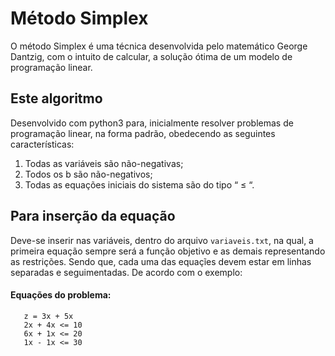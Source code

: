 # Método Simplex

O método Simplex é uma técnica desenvolvida  pelo matemático George Dantzig, com o intuito de calcular, a solução ótima de um modelo de programação linear. 

## Este algoritmo

Desenvolvido com python3 para, inicialmente resolver problemas de programação linear, na forma padrão, obedecendo as seguintes características:

1. Todas as variáveis são não-negativas;
2. Todos os b são não-negativos;
3. Todas as equações iniciais do sistema são do tipo “ ≤ “.

## Para inserção da equação

Deve-se inserir nas variáveis, dentro do arquivo ```variaveis.txt```, na qual, a primeira equação sempre será a função objetivo e as demais representando as restrições. Sendo que, cada uma das equaçĩes devem estar em linhas separadas e seguimentadas. De acordo com o exemplo:

#### Equações do problema:
```
   z = 3x + 5x 
   2x + 4x <= 10
   6x + 1x <= 20
   1x - 1x <= 30
```
